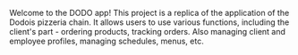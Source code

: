 Welcome to the DODO app! This project is a replica of the application of the Dodois pizzeria chain. It allows users to use various functions, including the client's part - ordering products, tracking orders. Also managing client and employee profiles, managing schedules, menus, etc.
